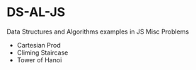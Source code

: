# DS-AL-JS
Data Structures and Algorithms examples in JS
Misc Problems
- Cartesian Prod
- Climing Staircase
- Tower of Hanoi